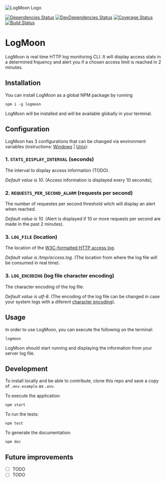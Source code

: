 ![LogMoon Logo](https://vectr.com/russoedu/eyLOsitfC.svg?width=256&select=eyLOsitfCpage0)


[![Dependencies Status](https://david-dm.org/russoedu/logmoon/status.svg)](https://david-dm.org/russoedu/logmoon)
[![DevDependencies Status](https://david-dm.org/russoedu/logmoon/dev-status.svg)](https://david-dm.org/russoedu/logmoon?type=dev)
[![Coverage Status](https://coveralls.io/repos/github/russoedu/logmoon/badge.svg?branch=master)](https://coveralls.io/github/russoedu/logmoon?branch=master)
[![Build Status](https://travis-ci.org/russoedu/logmoon.svg?branch=master)](https://travis-ci.org/russoedu/logmoon)

# LogMoon
LogMoon is real time HTTP log monitoring CLI. It will display access stats in a determined frquency and alert you if a chosen access limit is reached in 2 minutes.

## Installation

You can install LogMoon as a global NPM package by running
```
npm i -g logmoon
```

LogMoon will be installed and will be available globally in your terminal.

## Configuration

LogMoon has 3 configurations that can be changed via environment variables (instructions: [Windows](https://docs.oracle.com/en/database/oracle/r-enterprise/1.5.1/oread/creating-and-modifying-environment-variables-on-windows.html#GUID-DD6F9982-60D5-48F6-8270-A27EC53807D0) | [Unix](https://www.cyberciti.biz/faq/set-environment-variable-unix/)):

### 1. ```STATS_DISPLAY_INTERVAL``` (seconds)

The interval to display access information (TODO).

*Default value is 10.* (Access information is displayed every 10 seconds);

### 2. ```REQUESTS_PER_SECOND_ALARM``` (requests per second)

The number of requestes per second threshold witch will display an alert when reached.

*Default value is 10.* (Alert is displayed if 10 or more requests per second are made in the past 2 minutes).

### 3. ```LOG_FILE``` (location)

The location of the [W3C-formatted HTTP access log](https://www.w3.org/Daemon/User/Config/Logging.html).

*Default value is /tmp/access.log.* (The location from where the log file will be consumed in real time).

### 3. ```LOG_ENCODING``` (log file character encoding)

The character encoding of the log file.

*Default value is utf-8.* (The encoding of the log file can be changed in case your system logs with a diferent [character encoding](https://en.wikipedia.org/wiki/Character_encoding#Common_character_encodings)).

## Usage

In order to use LogMoon, you can execute the following on the terminal:

```
logmoon
```

LogMoon should start running and displaying the information from your server log file.

## Development

To install locally and be able to contribute, clone this repo and save a copy of ```.env.example``` as ```.env```.

To execute the application:
```
npm start
```

To run the tests:
```
npm test
```

To generate the documentation:
```
npm doc
```

## Future improvements

- [ ] TODO
- [ ] TODO
